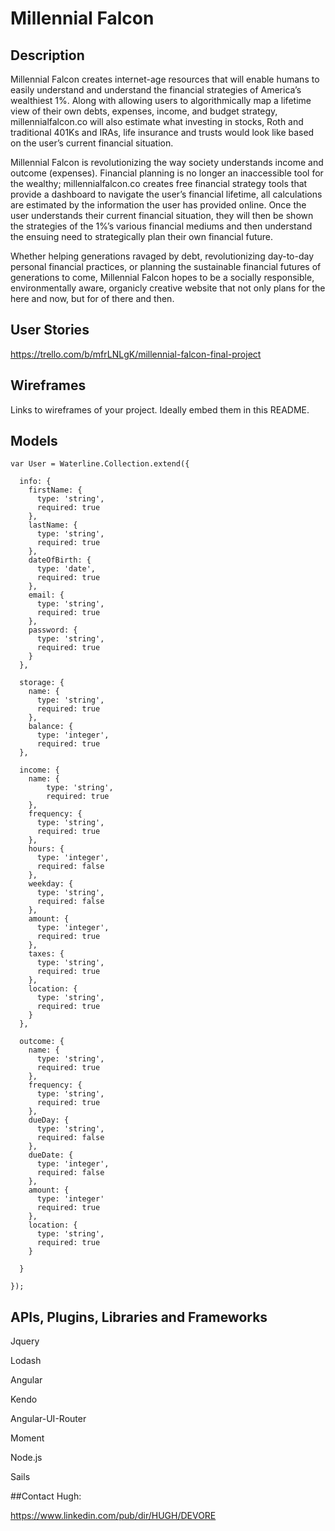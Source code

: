 # Millennial Falcon

## Description

Millennial Falcon creates internet-age resources that will enable humans to easily understand and understand the financial strategies of America’s wealthiest 1%. Along with allowing users to algorithmically map a lifetime view of their own debts, expenses, income, and budget strategy, millennialfalcon.co will also estimate what investing in stocks, Roth and traditional 401Ks and IRAs, life insurance and trusts would look like based on the user’s current financial situation.

Millennial Falcon is revolutionizing the way society understands income and outcome (expenses). Financial planning is no longer an inaccessible tool for the wealthy; millennialfalcon.co creates free financial strategy tools that provide a dashboard to navigate the user’s financial lifetime, all calculations are estimated by the information the user has provided online. Once the user understands their current financial situation, they will then be shown the strategies of the 1%’s various financial mediums and then understand the ensuing need to strategically plan their own financial future.

Whether helping generations ravaged by debt, revolutionizing day-to-day personal financial practices, or planning the sustainable financial futures of generations to come, Millennial Falcon hopes to be a socially responsible, environmentally aware, organicly creative website that not only plans for the here and now, but for of there and then.

## User Stories

https://trello.com/b/mfrLNLgK/millennial-falcon-final-project

## Wireframes

Links to wireframes of your project. Ideally embed them in this README.

## Models

    var User = Waterline.Collection.extend({
  
      info: {
        firstName: {
          type: 'string',
          required: true
        },
        lastName: {
          type: 'string',
          required: true
        },
        dateOfBirth: {
          type: 'date',
          required: true
        },
        email: {
          type: 'string',
          required: true
        },
        password: {
          type: 'string',
          required: true
        }
      },
    
      storage: {
        name: {
          type: 'string',
          required: true
        },
        balance: {
          type: 'integer',
          required: true
      },
      
      income: {
        name: {
            type: 'string',
            required: true
        },
        frequency: {
          type: 'string',
          required: true
        },
        hours: {
          type: 'integer',
          required: false
        },
        weekday: {
          type: 'string',
          required: false
        },
        amount: {
          type: 'integer',
          required: true
        },
        taxes: {
          type: 'string',
          required: true
        },
        location: {
          type: 'string',
          required: true
        }
      },
      
      outcome: {
        name: {
          type: 'string',
          required: true
        },
        frequency: {
          type: 'string',
          required: true
        },
        dueDay: {
          type: 'string',
          required: false
        },
        dueDate: {
          type: 'integer',
          required: false
        },
        amount: {
          type: 'integer'
          required: true
        },
        location: {
          type: 'string',
          required: true
        }
        
      }
      
    });
      

## APIs, Plugins, Libraries and Frameworks

Jquery

Lodash

Angular

Kendo

Angular-UI-Router

Moment

Node.js

Sails

##Contact Hugh:

https://www.linkedin.com/pub/dir/HUGH/DEVORE
